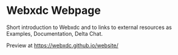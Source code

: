 # Webxdc Webpage

Short introduction to Webxdc
and to links to external resources as Examples, Documentation, Delta Chat.

Preview at https://webxdc.github.io/website/
